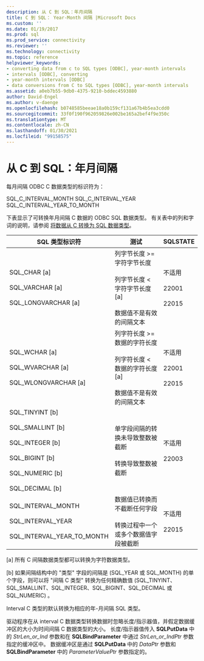 ```yaml
---
description: 从 C 到 SQL：年月间隔
title: C 到 SQL： Year-Month 间隔 |Microsoft Docs
ms.custom: ''
ms.date: 01/19/2017
ms.prod: sql
ms.prod_service: connectivity
ms.reviewer: ''
ms.technology: connectivity
ms.topic: reference
helpviewer_keywords:
- converting data from c to SQL types [ODBC], year-month intervals
- intervals [ODBC], converting
- year-month intervals [ODBC]
- data conversions from C to SQL types [ODBC], year-month intervals
ms.assetid: a0eb7b55-9db0-4375-9210-bddec4593880
author: David-Engel
ms.author: v-daenge
ms.openlocfilehash: b0748585beeae18a0b159cf131a67b4b5ea3cdd0
ms.sourcegitcommit: 33f0f190f962059826e002be165a2bef4f9e350c
ms.translationtype: MT
ms.contentlocale: zh-CN
ms.lasthandoff: 01/30/2021
ms.locfileid: "99158575"
---
```

# <a name="c-to-sql-year-month-intervals"></a>从 C 到 SQL：年月间隔
每月间隔 ODBC C 数据类型的标识符为：  
  
 SQL_C_INTERVAL_MONTH SQL_C_INTERVAL_YEAR SQL_C_INTERVAL_YEAR_TO_MONTH  
  
 下表显示了可转换年月间隔 C 数据的 ODBC SQL 数据类型。 有关表中的列和字词的说明，请参阅 [将数据从 C 转换为 SQL 数据类型](../../../odbc/reference/appendixes/converting-data-from-c-to-sql-data-types.md)。  
  
|SQL 类型标识符|测试|SQLSTATE|  
|-------------------------|----------|--------------|  
|SQL_CHAR [a]<br /><br /> SQL_VARCHAR [a]<br /><br /> SQL_LONGVARCHAR [a]|列字节长度 >= 字符字节长度<br /><br /> 列字节长度 < 字符字节长度 [a]<br /><br /> 数据值不是有效的间隔文本|不适用<br /><br /> 22001<br /><br /> 22015|  
|SQL_WCHAR [a]<br /><br /> SQL_WVARCHAR [a]<br /><br /> SQL_WLONGVARCHAR [a]|列字符长度 >= 数据的字符长度<br /><br /> 列字符长度 < 数据的字符长度 [a]<br /><br /> 数据值不是有效的间隔文本|不适用<br /><br /> 22001<br /><br /> 22015|  
|SQL_TINYINT [b]<br /><br /> SQL_SMALLINT [b]<br /><br /> SQL_INTEGER [b]<br /><br /> SQL_BIGINT [b]<br /><br /> SQL_NUMERIC [b]<br /><br /> SQL_DECIMAL [b]|单字段间隔的转换未导致整数被截断<br /><br /> 转换导致整数被截断|不适用<br /><br /> 22003|  
|SQL_INTERVAL_MONTH<br /><br /> SQL_INTERVAL_YEAR<br /><br /> SQL_INTERVAL_YEAR_TO_MONTH|数据值已转换而不截断任何字段<br /><br /> 转换过程中一个或多个数据值字段被截断|不适用<br /><br /> 22015|  
  
 [a] 所有 C 间隔数据类型都可以转换为字符数据类型。  
  
 [b] 如果间隔结构中的 "类型" 字段的间隔是 (SQL_YEAR 或 SQL_MONTH) 的单个字段，则可以将 "间隔 C 类型" 转换为任何精确数值 (SQL_TINYINT、SQL_SMALLINT、SQL_INTEGER、SQL_BIGINT、SQL_DECIMAL 或 SQL_NUMERIC) 。  
  
 Interval C 类型的默认转换为相应的年-月间隔 SQL 类型。  
  
 驱动程序在从 interval C 数据类型转换数据时忽略长度/指示器值，并假定数据缓冲区的大小为时间间隔 C 数据类型的大小。 长度/指示器值传入 **SQLPutData** 中的 *StrLen_or_Ind* 参数和在 **SQLBindParameter** 中通过 *StrLen_or_IndPtr* 参数指定的缓冲区中。 数据缓冲区是通过 **SQLPutData** 中的 *DataPtr* 参数和 **SQLBindParameter** 中的 *ParameterValuePtr* 参数指定的。
